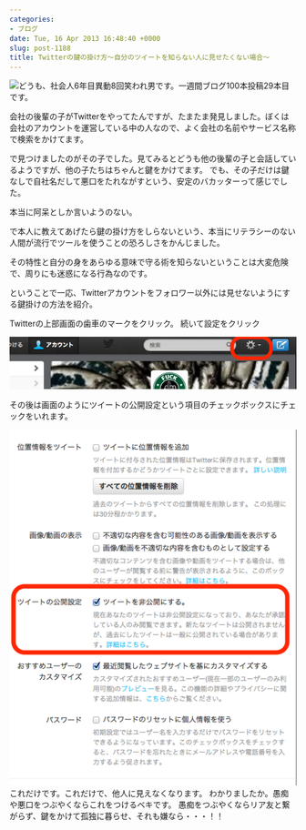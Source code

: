```yaml
---
categories:
- ブログ
date: Tue, 16 Apr 2013 16:48:40 +0000
slug: post-1188
title: Twitterの鍵の掛け方〜自分のツイートを知らない人に見せたくない場合〜
---
```


![](images/mzl.ozjofzoa.100x100-75.png)どうも、社会人6年目異動8回笑われ男です。一週間ブログ100本投稿29本目です。<!--more-->
&nbsp;
&nbsp;

会社の後輩の子がTwitterをやってたんですが、たまたま発見しました。ぼくは会社のアカウントを運営している中の人なので、よく会社の名前やサービス名称で検索をかけてます。

で見つけましたのがその子でした。見てみるとどうも他の後輩の子と会話しているようですが、他の子たちはちゃんと鍵をかけてます。
でも、その子だけは鍵なしで自社名だして悪口をたれながすという、安定のバカッターって感じでした。

本当に阿呆としか言いようのない。

で本人に教えてあげたら鍵の掛け方をしらないという、本当にリテラシーのない人間が流行でツールを使うことの恐ろしさをかんじました。

その特性と自分の身をあらゆる意味で守る術を知らないということは大変危険で、周りにも迷惑になる行為なのです。

ということで一応、Twitterアカウントをフォロワー以外には見せないようにする鍵掛けの方法を紹介。

Twitterの上部画面の歯車のマークをクリック。
続いて設定をクリック 

<a href="images/9a792ea2dbcba00fb4d5e05b8ffa9b9e.png">![](images/9a792ea2dbcba00fb4d5e05b8ffa9b9e.png)</a>


その後は画面のようにツイートの公開設定という項目のチェックボックスにチェックをいれます。 

<a href="images/8516a74885279295f9b74899fa1db95d.png">![](images/8516a74885279295f9b74899fa1db95d.png)</a>
これだけです。これだけで、他人に見えなくなります。 わかりましたか。愚痴や悪口をつぶやくならこれをつけるベキです。
愚痴をつぶやくならリア友と繋がらず、鍵をかけて孤独に暮らせ、それも嫌なら・・・！！